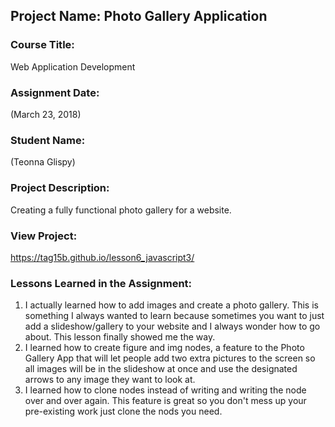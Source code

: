 ## Project Name:  Photo Gallery Application

### Course Title:
Web Application Development

### Assignment Date:  
(March 23, 2018)

### Student Name:  
(Teonna Glispy)

### Project Description:
Creating a fully functional photo gallery for a website.

### View Project:
https://tag15b.github.io/lesson6_javascript3/

### Lessons Learned in the Assignment:
1. I actually learned how to add images and create a photo gallery. This is something I always wanted to learn because sometimes you want to just add a slideshow/gallery to your website and I always wonder how to go about. This lesson finally showed me the way.
2. I learned how to create figure and img nodes, a feature to the Photo Gallery App that will let people add two extra pictures to the screen so all images will be in the slideshow at once and use the designated arrows to any image they want to look at. 
3. I learned how to clone nodes instead of writing and writing the node over and over again. This feature is great so you don't mess up your pre-existing work just clone the nods you need.
